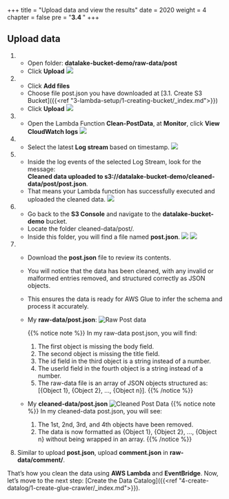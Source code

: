 +++
title = "Upload data and view the results"
date = 2020
weight = 4
chapter = false
pre = "<b>3.4 </b>"
+++

## Upload data

1.  - Open folder: **datalake-bucket-demo/raw-data/post**
    - Click **Upload**
      ![](/images/3/3/13.png)
2.  - Click **Add files**
    - Choose file post.json you have downloaded at [3.1. Create S3 Bucket]({{<ref "3-lambda-setup/1-creating-bucket/_index.md">}})
    - Click **Upload**
      ![](/images/3/3/15.png)
3.  - Open the Lambda Function **Clean-PostData**, at **Monitor**, click **View CloudWatch logs**
      ![](/images/3/4/1.png)
4.  - Select the latest **Log stream** based on timestamp.
      ![](/images/3/4/2.png)
5.  - Inside the log events of the selected Log Stream, look for the message:  
      **Cleaned data uploaded to s3://datalake-bucket-demo/cleaned-data/post/post.json**.
    - That means your Lambda function has successfully executed and uploaded the cleaned data.
      ![](/images/3/4/3.png)
6.  - Go back to the **S3 Console** and navigate to the **datalake-bucket-demo** bucket.
    - Locate the folder cleaned-data/post/.
    - Inside this folder, you will find a file named **post.json**.
      ![](/images/3/4/4.png)
      ![](/images/3/4/5.png)
7.  - Download the **post.json** file to review its contents.
    - You will notice that the data has been cleaned, with any invalid or malformed entries removed, and structured correctly as JSON objects.
    - This ensures the data is ready for AWS Glue to infer the schema and process it accurately.
    - My **raw-data/post.json**:
      ![Raw Post data](/images/3/4/6.png)

      {{% notice note %}}
      In my raw-data post.json, you will find:

      1. The first object is missing the body field.
      2. The second object is missing the title field.
      3. The id field in the third object is a string instead of a number.
      4. The userId field in the fourth object is a string instead of a number.
      5. The raw-data file is an array of JSON objects structured as:
         [{Object 1}, {Object 2}, ..., {Object n}].
         {{% /notice %}}

    - My **cleaned-data/post.json**
      ![Cleaned Post Data](/images/3/4/7.png)
      {{% notice note %}}
      In my cleaned-data post.json, you will see:

      1. The 1st, 2nd, 3rd, and 4th objects have been removed.
      2. The data is now formatted as {Object 1}, {Object 2}, ..., {Object n} without being wrapped in an array.
         {{% /notice %}}

8.  Similar to upload **post.json**, upload **comment.json** in **raw-data/comment/**.

That’s how you clean the data using **AWS Lambda** and **EventBridge**. Now, let’s move to the next step: [Create the Data Catalog]({{<ref "4-create-datalog/1-create-glue-crawler/_index.md">}}).
